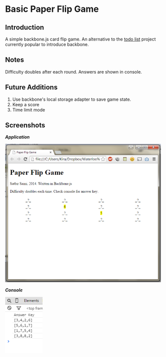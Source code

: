 Basic Paper Flip Game
============

Introduction
-------
A simple backbone.js card flip game. An alternative to the [todo list]() project currently popular to introduce backbone.

Notes
-------
Difficulty doubles after each round. Answers are shown in console.

Future Additions
-------
   1. Use backbone's local storage adapter to save game state.
   2. Keep a score
   3. Time limit mode

Screenshots
-------

***Application***

![Application](/screenshots/app.png?raw=true "Application")

***Console***

![Console](/screenshots/console.png?raw=true "Console")
